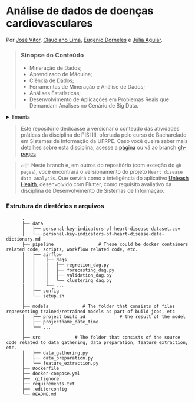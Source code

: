 # Análise de dados de doenças cardiovasculares
Por [José Vitor](https://github.com/jsvitor), [Claudiano Lima](https://github.com/claudianopl), [Eugenio Dorneles](https://github.com/eugeniol2) e [Júlia Aguiar](https://github.com/juliaguiar1).

> ### Sinopse do Conteúdo
> * Mineração de Dados;
> * Aprendizado de Máquina;
> * Ciência de Dados;
> * Ferramentas de Mineração e Análise de Dados;
> * Análises Estatísticas;
> * Desenvolvimento de Aplicações em Problemas Reais que Demandam Análises no Cenário de Big Data.

<details>
	<summary>Ementa</summary>

### OBJETIVOS DA DISCIPLINA

> Permitir que os estudantes aprendam a aplicar ferramentas e métodos de ciência de dados em
problemas reais, integrando suas soluções em projetos de sistemas de informação.
      
* Introduzir conceitos de mineração de dados, aprendizado de máquina e estatística;
* Apresentar técnicas básicas relacionadas a estatística e aprendizado de máquina;
* Investigar problemas e conjuntos de dados que podem contribuir para um trabalho unificado para as demais disciplinas cursadas pelos estudantes;
* Introduzir conceitos gerais relacionados ao desenvolvimento de software em equipes, como a análise estática de código e o uso de ferramentas de versionamento.

### CONTEÚDO PROGRAMÁTICO
1. Identificação de problemas que podem ser investigados com ciência de dados;
2. Investigação de técnicas de estatística e de aprendizado de máquina que mais se adéquam à solução proposta;
3. Apresentação dos resultados;
4. Ferramentas e métodos para desenvolvimento de software em time;

### BIBLIOGRAFIA
> #### BÁSICA:
> 1. Documentação do Pandas. Disponível em https://pandas.pydata.org/
> 2. Documentação do Scikit-Learn. Disponível em https://scikit-learn.org/
> 3. Documentação do Streamlit. Disponível em https://streamlit.io/
>
> #### COMPLEMENTAR:
>
> 1. Grus, Joel. Data science from scratch: first principles with python. O&#39;Reilly Media, 2019.
> 2. Géron, Aurélien. Hands-on machine learning with Scikit-Learn, Keras, and
> TensorFlow: Concepts, tools, and techniques to build intelligent systems. O&#39;Reilly
> Media, 2019.
> 3. WITTEN, I. H; FRANK, Eibe; HALL, Mark A. Data mining: practical machine
> learning tools and techniques. 3rd ed. Burlington, MA: Elsevier Morgan Kaufmann,
> 2011. xxxi, 629 p. (The Morgan Kaufmann series in data management systems) ISBN
> 9780123748560.
> 4. ELMASRI, Ramez; NAVATHE, Shamkant B. Sistemas de banco de dados. 6.ed. São
> Paulo: Pearson Addison Wesley, 2011. 788 p. ISBN 9788579360855.
> 5. RUSSELL, S.; NORVIG, P. Inteligência artificial. 2 ed. Elsevier, 2004.

> RECIFE, 15 de fevereiro de 2022
>
> [Gabriel Alves de Albuquerque Júnior](gaaj-ufrpe)
> Docente Responsável

</details>  

> Este repositório dedicasse a versionar o conteúdo das atividades práticas da disciplina de PISI III, ofertada pelo curso de Bacharelado em Sistemas de Informação da UFRPE.
> Caso você queira saber mais detalhes sobre esta disciplina, acesse a [página](https://jsvitor.github.io/heart-disease-data-analysis/) ou vá ao branch [gh-pages](https://github.com/jsvitor/heart-disease-data-analysis/tree/gh-pages).

> 👉🏼 Neste branch e, em outros do repositório (com exceção do `gh-pages`), você encontrará o versionamento do projeto `Heart disease data analysis`.
> Que servirá como a inteligência do aplicativo [Unleash Health](https://github.com/jsvitor/unleash_health_flutter), desenvolvido com Flutter, como requisito avaliativo da disciplina de Desenvolvimento de Sistemas de Informação.

### Estrutura de diretórios e arquivos
````
      .
      ├── data
      │   ├── personal-key-indicators-of-heart-disease-dataset.csv
      │   └── personal-key-indicators-of-heart-disease-data-dictionary.md
      ├── pipeline                 # These could be docker containers related code, scripts, workflow related code, etc.
      │   ├── airflow
      │   │    ├── dags
      │   │    |   ├── regretion_dag.py
      │   │    │   ├── forecasting_dag.py
      │   │    │   ├── validation_dag.py
      │   │    │   └── clustering_dag.py
      |   │    └── ...
      │   ├── config
      │   └── setup.sh
      │
      ├── models             # The folder that consists of files representing trained/retrained models as part of build jobs, etc
      │   ├── project_build_id             # the result of the model
      │   ├── projectname_date_time             
      │   └── ...
      │
      ├── src             # The folder that consists of the source code related to data gathering, data preparation, feature extraction, etc.
      │   ├── data_gathering.py
      │   ├── data_preparation.py             
      │   └── feature_extraction.py
      ├── Dockerfile
      ├── docker-compose.yml
      ├── .gitignore
      ├── requirements.txt
      ├── .editorconfig
      └── README.md
      
````
